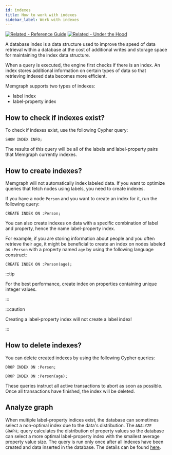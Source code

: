 ```yaml
---
id: indexes
title: How to work with indexes
sidebar_label: Work with indexes
---
```


[![Related - Reference
Guide](https://img.shields.io/static/v1?label=Related&message=Reference%20Guide&color=yellow&style=for-the-badge)](/reference-guide/indexing.md)
[![Related - Under the
Hood](https://img.shields.io/static/v1?label=Related&message=Under%20the%20hood&color=orange&style=for-the-badge)](/under-the-hood/indexing.md)

A database index is a data structure used to improve the speed of data retrieval
within a database at the cost of additional writes and storage space for
maintaining the index data structure.

When a query is executed, the engine first checks if there is an index. An index
stores additional information on certain types of data so that retrieving
indexed data becomes more efficient.

Memgraph supports two types of indexes:

- label index
- label-property index

## How to check if indexes exist?

To check if indexes exist, use the following Cypher query:

```cypher
SHOW INDEX INFO;
```

The results of this query will be all of the labels and label-property pairs
that Memgraph currently indexes.

## How to create indexes?

Memgraph will not automatically index labeled data. If you want to optimize
queries that fetch nodes using labels, you need to create indexes.

If you have a node `Person` and you want to create an index for it, run the
following query:

```cypher
CREATE INDEX ON :Person;
```

You can also create indexes on data with a specific combination of label and
property, hence the name label-property index.

For example, if you are storing information about people and you often retrieve
their age, it might be beneficial to create an index on nodes labeled as
`:Person` with a property named `age` by using the following language construct:

```cypher
CREATE INDEX ON :Person(age);
```

:::tip

For the best performance, create index on properties containing unique integer values.

:::

:::caution

Creating a label-property index will not create a label index!

:::

## How to delete indexes?

You can delete created indexes by using the following Cypher queries:

```cypher
DROP INDEX ON :Person;
```

```cypher
DROP INDEX ON :Person(age);
```

These queries instruct all active transactions to abort as soon as possible. Once all transactions have finished, the index will be deleted.

## Analyze graph

When multiple label-property indices exist, the database can sometimes select a non-optimal index due to the data's distribution. The `ANALYZE GRAPH;` query calculates the distribution of property values so the database can select a more optimal label-property index with the smallest average property value size. The query is run only once after all indexes have been created and data inserted in the database. The details can be found [here](https://memgraph.com/docs/memgraph/reference-guide/analyze-graph).